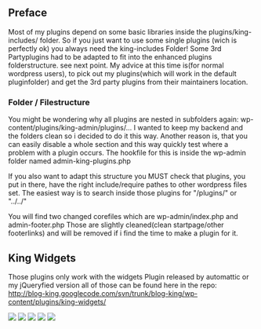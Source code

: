 ## Preface ##

Most of my plugins depend on some basic libraries inside the plugins/king-includes/ folder.
So if you just want to use some single plugins (wich is perfectly ok) you always need the king-includes Folder!
Some 3rd Partyplugins had to be adapted to fit into the enhanced plugins folderstructure. see next point.
My advice at this time is(for normal wordpress users), to pick out my plugins(which will work in the default pluginfolder) and get the 3rd party plugins from their maintainers location.

### Folder / Filestructure ###

You might be wondering why all plugins are nested in subfolders again: wp-content/plugins/king-admin/plugins/...
I wanted to keep my backend and the folders clean so i decided to do it this way. Another reason is, that you can easily disable a whole section and this way quickly test where a problem with a plugin occurs. The hookfile for this is inside the wp-admin folder named admin-king-plugins.php

If you also want to adapt this structure you MUST check that plugins, you put in there, have the right include/require pathes to other wordpress files set. The easiest way is to search inside those plugins for "/plugins/" or "../../"

You will find two changed corefiles which are wp-admin/index.php and admin-footer.php
Those are slightly cleaned(clean startpage/other footerlinks) and will be removed if i find the time to make a plugin for it.



## King Widgets ##

Those plugins only work with the widgets Plugin released by automattic or my jQueryfied version all of those can be found here in the repo:
http://blog-king.googlecode.com/svn/trunk/blog-king/wp-content/plugins/king-widgets/

[![](http://www.blog.mediaprojekte.de/wp-content/wp-filez/king_framework_wappen.jpg)](http://www.blog.mediaprojekte.de/cms-systeme/wordpress-plugins/king-widget-framework/) [![](http://www.blog.mediaprojekte.de/wp-content/wp-filez/king_categories_wappen.jpg)](http://www.blog.mediaprojekte.de/cms-systeme/wordpress/wordpress-widget-king-categories/) [![](http://www.blog.mediaprojekte.de/wp-content/wp-filez/king_pages_wappen.jpg)](http://www.blog.mediaprojekte.de/cms-systeme/wordpress-plugins/wordpress-widget-king-pages/) [![](http://www.blog.mediaprojekte.de/wp-content/wp-filez/king_links_wappen.jpg)](http://www.blog.mediaprojekte.de/cms-systeme/wordpress-plugins/wordpress-widget-king-links/) [![](http://www.blog.mediaprojekte.de/wp-content/wp-filez/king_rss_wappen.jpg)](http://www.blog.mediaprojekte.de/cms-systeme/wordpress-plugins/wordpress-widget-king-rss/)